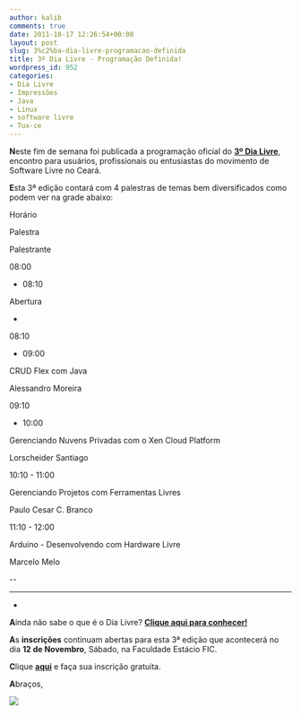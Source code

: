 ```yaml
---
author: kalib
comments: true
date: 2011-10-17 12:26:54+00:00
layout: post
slug: 3%c2%ba-dia-livre-programacao-definida
title: 3º Dia Livre - Programação Definida!
wordpress_id: 952
categories:
- Dia Livre
- Impressões
- Java
- Linux
- software livre
- Tux-ce
---
```



**N**este fim de semana foi publicada a programação oficial do **[3º Dia Livre](http://www.dialivre.net/portal)**, encontro para usuários, profissionais ou entusiastas do movimento de Software Livre no Ceará.

**E**sta 3ª edição contará com 4 palestras de temas bem diversificados como podem ver na grade abaixo:








Horário


Palestra


Palestrante






08:00
- 08:10


Abertura


-






08:10
- 09:00


CRUD Flex com Java


Alessandro Moreira






09:10
- 10:00


Gerenciando Nuvens Privadas com o Xen Cloud Platform


Lorscheider Santiago






10:10 - 11:00


Gerenciando Projetos com Ferramentas Livres


Paulo Cesar C. Branco






11:10 - 12:00


Arduino - Desenvolvendo com Hardware Livre


Marcelo Melo






--


--------


-




**A**inda não sabe o que é o Dia Livre? **[Clique aqui para conhecer!](http://www.dialivre.net/portal/?page_id=7)**

**A**s **inscrições** continuam abertas para esta 3ª edição que acontecerá no dia **12 de Novembro**, Sábado, na Faculdade Estácio FIC.

**C**lique **[aqui](http://www.dialivre.net/portal/?page_id=8)** e faça sua inscrição gratuita.

**A**braços,


![](http://www.marcelocavalcante.net/portal/imgs/userbar.gif)
